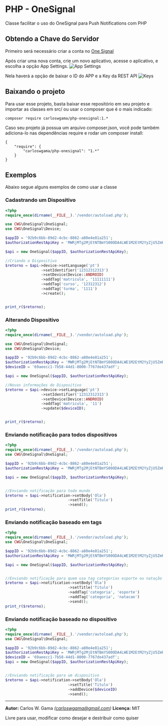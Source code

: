# PHP - OneSignal
Classe facilitar o uso do OneSignal para Push Notifications com PHP

## Obtendo a Chave do Servidor

Primeiro será necessário criar a conta no 
[One Signal](https://onesignal.com)

Após criar uma nova conta, crie um novo aplicativo, acesse o aplicativo, e escolha a opção App Settings. 
![App Settings](http://carloswgama.com.br/onesignal/app_settings.jpg)

Nela haverá a opção de baixar o ID do APP e a Key da REST API
![Keys](http://carloswgama.com.br/onesignal/keys_ids.jpg)


## Baixando o projeto

Para usar esse projeto, basta baixar esse repositório em seu projeto e importar as classes em src/ ou usar o composer que é o mais indicado:

```
composer require carloswgama/php-onesignal:1.*
```

Caso seu projeto já possua um arquivo composer.json, você pode também adiciona-lo nas dependências require e rodar um composer install:
```
{
    "require": {
        "carloswgama/php-onesignal": "1.*"
    }
}
```

## Exemplos

Abaixo segue alguns exemplos de como usar a classe


### Cadastrando um Dispositivo
``` php
<?php
require_once(dirname(__FILE__).'/vendor/autoload.php');

use CWG\OneSignal\OneSignal;
use CWG\OneSignal\Device;

$appID = '92b9c6bb-89d2-4cbc-8862-a80e4e81a251';
$authorizationRestApiKey = 'MWRjMTg2MjEtNTBmYS00ODA4LWE1M2EtM2YyZjU5ZmRkNGQ5';

$api = new OneSignal($appID, $authorizationRestApiKey);

//Criando o Dispositivo
$retorno = $api->device->setLanguage('pt')
                ->setIdentifier('12312312313')
                ->setDevice(Device::ANDROID)
                ->addTag('matricula', '11111111')
                ->addTag('curso', '12312312')
                ->addTag('turma', '1111')
                ->create();


print_r($retorno);
``` 

### Alterando Dispositivo

``` php
<?php
require_once(dirname(__FILE__).'/vendor/autoload.php');

use CWG\OneSignal\OneSignal;
use CWG\OneSignal\Device;

$appID = '92b9c6bb-89d2-4cbc-8862-a80e4e81a251';
$authorizationRestApiKey = 'MWRjMTg2MjEtNTBmYS00ODA4LWE1M2EtM2YyZjU5ZmRkNGQ5';
$deviceID = '69aeecc1-7b58-44d1-8000-7767de437adf';

$api = new OneSignal($appID, $authorizationRestApiKey);

//Novas informações do Dispositivo
$retorno = $api->device->setLanguage('pt')
                ->setIdentifier('12312312313')
                ->setDevice(Device::ANDROID)
                ->addTag('matricula', '11')
                ->update($deviceID);


print_r($retorno);
```

### Enviando notificação para todos dispositivos

``` php
<?php
require_once(dirname(__FILE__).'/vendor/autoload.php');
use CWG\OneSignal\OneSignal;

$appID = '92b9c6bb-89d2-4cbc-8862-a80e4e81a251';
$authorizationRestApiKey = 'MWRjMTg2MjEtNTBmYS00ODA4LWE1M2EtM2YyZjU5ZmRkNGQ5';

$api = new OneSignal($appID, $authorizationRestApiKey);


//Enviando notificação para todo mundo
$retorno = $api->notification->setBody('Ola')
                            ->setTitle('Titulo')
                            ->send();
print_r($retorno);
```

### Enviando notificação baseado em tags

``` php
<?php
require_once(dirname(__FILE__).'/vendor/autoload.php');
use CWG\OneSignal\OneSignal;

$appID = '92b9c6bb-89d2-4cbc-8862-a80e4e81a251';
$authorizationRestApiKey = 'MWRjMTg2MjEtNTBmYS00ODA4LWE1M2EtM2YyZjU5ZmRkNGQ5';

$api = new OneSignal($appID, $authorizationRestApiKey);


//Enviando notificação para quem usa tag categorias esporte ou natação
$retorno = $api->notification->setBody('Ola')
                            ->setTitle('Titulo')
                            ->addTag('categoria', 'esporte')
                            ->addTag('categoria', 'natacao')
                            ->send();
print_r($retorno);
```

### Enviando notificação baseado no dispositivo
``` php
<?php
require_once(dirname(__FILE__).'/vendor/autoload.php');
use CWG\OneSignal\OneSignal;

$appID = '92b9c6bb-89d2-4cbc-8862-a80e4e81a251';
$authorizationRestApiKey = 'MWRjMTg2MjEtNTBmYS00ODA4LWE1M2EtM2YyZjU5ZmRkNGQ5';
$deviceID = '69aeecc1-7b58-44d1-8000-7767de437adf';
$api = new OneSignal($appID, $authorizationRestApiKey);


//Enviando notificação para um dispositivo
$retorno = $api->notification->setBody('Ola')
                            ->setTitle('Titulo')
                            ->addDevice($deviceID)
                            ->send();
``` 

---
**Autor:**  Carlos W. Gama *(carloswgama@gmail.com)*
**Licença:** MIT

Livre para usar, modificar como desejar e destribuir como quiser